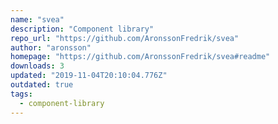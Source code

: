 ```yaml
---
name: "svea"
description: "Component library"
repo_url: "https://github.com/AronssonFredrik/svea"
author: "aronsson"
homepage: "https://github.com/AronssonFredrik/svea#readme"
downloads: 3
updated: "2019-11-04T20:10:04.776Z"
outdated: true
tags: 
  - component-library
---
```

